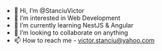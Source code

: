 - 👋 Hi, I’m @StanciuVictor
- 👀 I’m interested in Web Development
- 🌱 I’m currently learning NestJS & Angular
- 💞️ I’m looking to collaborate on anything
- 📫 How to reach me - victor.stanciu@yahoo.com

<!---
StanciuVictor/StanciuVictor is a ✨ special ✨ repository because its `README.md` (this file) appears on your GitHub profile.
You can click the Preview link to take a look at your changes.
--->
